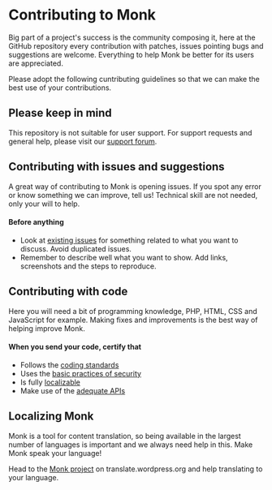 # Contributing to Monk

Big part of a project's success is the community composing it, here at the GitHub repository every contribution with patches, issues pointing bugs and suggestions are welcome. Everything to help Monk be better for its users are appreciated.

Please adopt the following cuntributing guidelines so that we can make the best use of your contributions.

## Please keep in mind

This repository is not suitable for user support. For support requests and general help, please visit our [support forum](https://wordpress.org/support/plugin/monk).

## Contributing with issues and suggestions

A great way of contributing to Monk is opening issues. If you spot any error or know something we can improve, tell us! Technical skill are not needed, only your will to help.

#### Before anything
+ Look at [existing issues](https://github.com/brenoalvs/monk/issues) for something related to what you want to discuss. Avoid duplicated issues.
+ Remember to describe well what you want to show. Add links, screenshots and the steps to reproduce.

## Contributing with code

Here you will need a bit of programming knowledge, PHP, HTML, CSS and JavaScript for example. Making fixes and improvements is the best way of helping improve Monk.

#### When you send your code, certify that
+ Follows the [coding standards](https://make.wordpress.org/core/handbook/best-practices/coding-standards/)
+ Uses the [basic practices of security](https://developer.wordpress.org/plugins/security/)
+ Is fully [localizable](https://developer.wordpress.org/plugins/internationalization/)
+ Make use of the [adequate APIs](https://codex.wordpress.org/WordPress_APIs)

## Localizing Monk

Monk is a tool for content translation, so being available in the largest number of languages is important and we always need help in this. Make Monk speak your language!

Head to the [Monk project](https://translate.wordpress.org/projects/wp-plugins/monk) on translate.wordpress.org and help translating to your language.